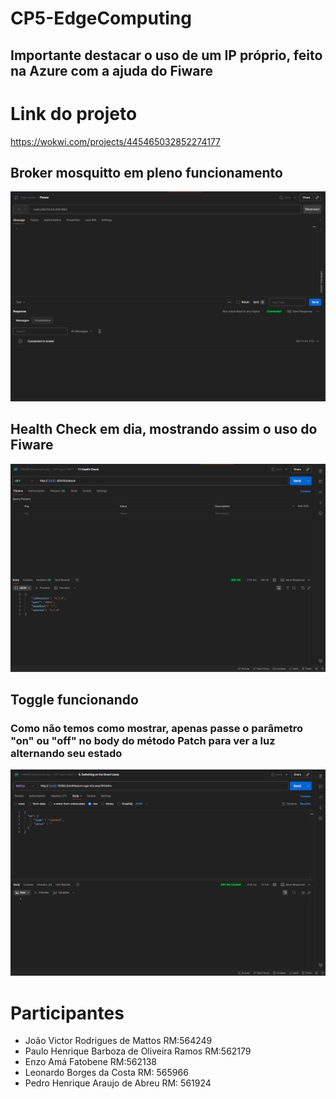 # CP5-EdgeComputing

## Importante destacar o uso de um IP próprio, feito na Azure com a ajuda do Fiware
# Link do projeto
https://wokwi.com/projects/445465032852274177

## Broker mosquitto em pleno funcionamento
<div>
  <img src="imgs/mosquitto.png">
</div>

## Health Check em dia, mostrando assim o uso do Fiware
<div>
  <img src="imgs/healthCheck.png">
</div>

## Toggle funcionando
### Como não temos como mostrar, apenas passe o parâmetro "on" ou "off" no body do método Patch para ver a luz alternando seu estado
<div>
  <img src="imgs/toggle.png">
</div>

# Participantes
- João Victor Rodrigues de Mattos RM:564249
- Paulo Henrique Barboza de Oliveira Ramos RM:562179
- Enzo Amá Fatobene RM:562138
- Leonardo Borges da Costa RM: 565966
- Pedro Henrique Araujo de Abreu RM: 561924
